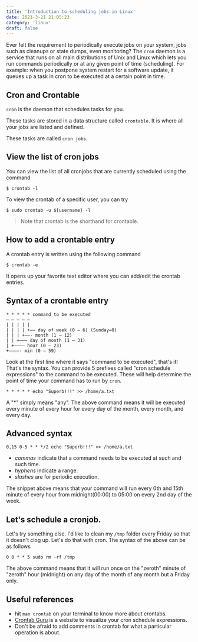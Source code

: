 ```yaml
---
title: 'Introduction to scheduling jobs in Linux'
date: 2021-3-21 21:05:23
category: 'linux'
draft: false
---
```


Ever felt the requirement to periodically execute jobs on your system,
jobs such as cleanups or state dumps, even monitoring? The `cron` daemon is a service that runs on all main distributions of Unix and Linux which lets you
run commands periodically or at any given point of time (scheduling). For example: when you postpone system restart for a software update, it queues up a task in cron to be executed at a certain point in time.

## Cron and Crontable
`cron` is the daemon that schedules tasks for you. 

These tasks are stored in a data structure called `crontable`. 
It is where all your jobs are listed and defined. 

These tasks are called `cron jobs`.

## View the list of cron jobs

You can view the list of all cronjobs that are currently scheduled using the command
```
$ crontab -l

```

To view the crontab of a specific user, you can try
```
$ sudo crontab -u ${username} -l
```

> Note that crontab is the shorthand for crontable.

## How to add a crontable entry
A crontab entry is written using the following command
```
$ crontab -e
```
It opens up your favorite text editor where you can add/edit the crontab entries.

## Syntax of a crontable entry

```
* * * * * command to be executed
– – – – –
| | | | |
| | | | +—– day of week (0 – 6) (Sunday=0)
| | | +——- month (1 – 12)
| | +——— day of month (1 – 31)
| +———– hour (0 – 23)
+————- min (0 – 59)
```

Look at the first line where it says "command to be executed", that's it! That's the syntax. You can provide 5 prefixes called "cron schedule expressions" to the command to be executed. These will help determine the point of time your command has to run by `cron`.

```
* * * * * echo "Superb!!!" >> /home/a.txt
```
A "*" simply means "any". The above command means it will be executed every minute of every hour for every day of the month, every month, and every day.

## Advanced syntax

```
0,15 0-5 * * */2 echo "Superb!!!" >> /home/a.txt
```

- *commas* indicate that a command needs to be executed at such and such time.
- *hyphens* indicate a range.
- *slashes* are for periodic execution.

The snippet above means that your command will run every 0th and 15th minute of every hour from midnight(00:00) to 05:00 on every 2nd day of the week.

## Let's schedule a cronjob.

Let's try something else. I'd like to clean my `/tmp` folder every Friday so that it doesn't clog up. Let's do that with cron. The syntax of the above can be as follows
```
0 0 * * 5 sudo rm -rf /tmp
```
The above command means that it will run once on the "zeroth" minute of "zeroth" hour (midnight) on any day of the month of any month but a Friday only.

## Useful references
- hit `man crontab` on your terminal to know more about crontabs.
- <u>[Crontab Guru](https://crontab.guru/)</u> is a website to visualize your cron schedule expressions.
- Don't be afraid to add comments in crontab for what a particular operation is about.
